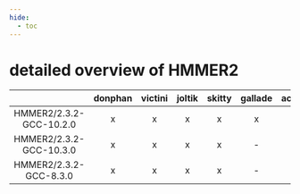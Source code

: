 ```yaml
---
hide:
  - toc
---
```


detailed overview of HMMER2
===========================

| |donphan|victini|joltik|skitty|gallade|accelgor|swalot|doduo|
| :---: | :---: | :---: | :---: | :---: | :---: | :---: | :---: | :---: |
|HMMER2/2.3.2-GCC-10.2.0|x|x|x|x|x|-|x|x|
|HMMER2/2.3.2-GCC-10.3.0|x|x|x|x|-|-|x|x|
|HMMER2/2.3.2-GCC-8.3.0|x|x|x|x|-|-|-|x|
